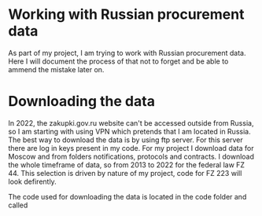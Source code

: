 # Working with Russian procurement data

As part of my project, I am trying to work with Russian procurement data. Here I will document the process of that not to forget and be able to ammend the mistake later on. 

# Downloading the data

In 2022, the zakupki.gov.ru website can't be accessed outside from Russia, so I am starting with using VPN which pretends that I am located in Russia. The best way to download the data is by using ftp server. For this server there are log in keys present in my code. For my project I download data for Moscow and from folders notifications, protocols and contracts. I download the whole timeframe of data, so from 2013 to 2022 for the federal law FZ 44. This selection is driven by nature of my  project, code for FZ 223 will look defirently.

The code used for downloading the data is located in the code folder and called 
